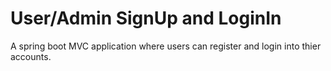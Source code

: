 # User/Admin SignUp and LoginIn 
A spring boot MVC application where users can register and login into thier accounts.
